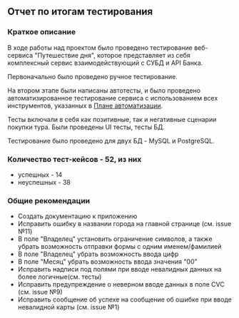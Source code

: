 ## Отчет по итогам тестирования
### Краткое описание
В ходе работы над проектом было проведено тестирование веб-сервиса "Путешествие дня", которое представляет из себя комплексный сервис взаимодействующий с СУБД и API Банка.

Первоначально было проведено ручное тестирование.

На втором этапе были написаны автотесты, и было проведено автоматизированное тестирование сервиса с использованием всех инструментов, указанных в [Плане автоматизации](https://github.com/Vito-jj/Diplom-QA46/blob/main/documentation/Plan.md).

Тесты включали в себя как позитивные, так и негативные сценарии покупки тура. Были проведены UI тесты, тесты БД.

Тестирование было проведено для двух БД - MySQL и PostgreSQL.
### Количество тест-кейсов - 52, из них
- успешных - 14
- неуспешных - 38


### Общие рекомендации
- Создать документацию к приложению
- Исправить ошибку в названии города на главной странице (см. issue №11)
- В поле "Владелец" установить ограничение символов, а также убрать возможность отправки формы с одним именем/фамилией
- В поле "Владелец" убрать возможность ввода цифр
- В поле "Месяц" убрать возможность ввода значения "00"
- Исправить надписи под полями при вводе невалидных данных на более логичные(см. тесты)
- Исправить предупреждение о неверном вводе данных в поле CVC (см. issue №9)
- Исправить сообщение об успехе на сообщение об ошибке при вводе невалидной карты (см. issue №1)